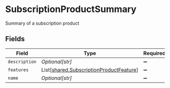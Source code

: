 # SubscriptionProductSummary

Summary of a subscription product


## Fields

| Field                                                                                        | Type                                                                                         | Required                                                                                     | Description                                                                                  |
| -------------------------------------------------------------------------------------------- | -------------------------------------------------------------------------------------------- | -------------------------------------------------------------------------------------------- | -------------------------------------------------------------------------------------------- |
| `description`                                                                                | *Optional[str]*                                                                              | :heavy_minus_sign:                                                                           | N/A                                                                                          |
| `features`                                                                                   | List[[shared.SubscriptionProductFeature](../../models/shared/subscriptionproductfeature.md)] | :heavy_minus_sign:                                                                           | N/A                                                                                          |
| `name`                                                                                       | *Optional[str]*                                                                              | :heavy_minus_sign:                                                                           | N/A                                                                                          |